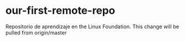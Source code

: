 # our-first-remote-repo
Repositorio de aprendizaje en the Linux Foundation. 
This change will be pulled from origin/master
